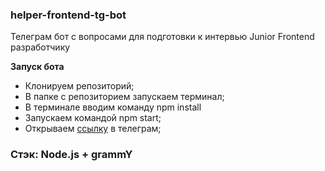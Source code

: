 ### helper-frontend-tg-bot
Телеграм бот с вопросами для подготовки к интервью Junior Frontend разработчику

__Запуск бота__
- Клонируем репозиторий;
- В папке с репозиторием запускаем терминал;
- В терминале вводим команду npm install
- Запускаем командой npm start;
- Открываем [ссылку](https://t.me/JunFrontDevBot) в телеграм;


### Стэк: Node.js + grammY
